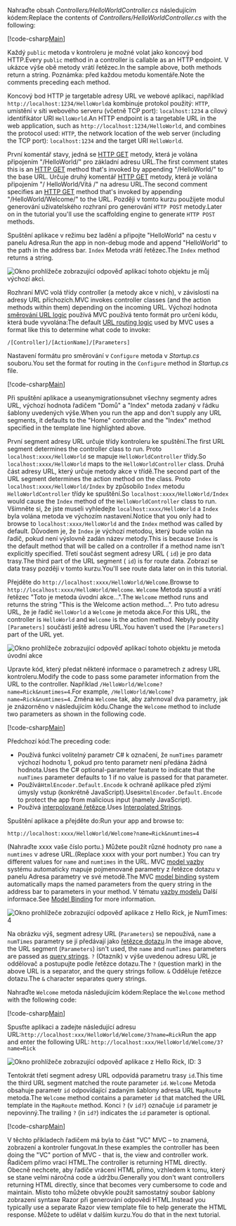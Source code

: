 <span data-ttu-id="de9f7-101">Nahraďte obsah *Controllers/HelloWorldController.cs* následujícím kódem:</span><span class="sxs-lookup"><span data-stu-id="de9f7-101">Replace the contents of *Controllers/HelloWorldController.cs* with the following:</span></span>

[!code-csharp[Main](../../tutorials/first-mvc-app/start-mvc/sample/MvcMovie/Controllers/HelloWorldController.cs?name=snippet_1)]

<span data-ttu-id="de9f7-102">Každý `public` metoda v kontroleru je možné volat jako koncový bod HTTP.</span><span class="sxs-lookup"><span data-stu-id="de9f7-102">Every `public` method in a controller is callable as an HTTP endpoint.</span></span> <span data-ttu-id="de9f7-103">V ukázce výše obě metody vrátí řetězec.</span><span class="sxs-lookup"><span data-stu-id="de9f7-103">In the sample above, both methods return a string.</span></span>  <span data-ttu-id="de9f7-104">Poznámka: před každou metodu komentáře.</span><span class="sxs-lookup"><span data-stu-id="de9f7-104">Note the comments preceding each method.</span></span>

<span data-ttu-id="de9f7-105">Koncový bod HTTP je targetable adresy URL ve webové aplikaci, například `http://localhost:1234/HelloWorld`a kombinuje protokol použitý: `HTTP`, umístění v síti webového serveru (včetně TCP port): `localhost:1234` a cílový identifikátor URI `HelloWorld`.</span><span class="sxs-lookup"><span data-stu-id="de9f7-105">An HTTP endpoint is a targetable URL in the web application, such as `http://localhost:1234/HelloWorld`, and combines the protocol used: `HTTP`, the network location of the web server (including the TCP port): `localhost:1234` and the target URI `HelloWorld`.</span></span>

<span data-ttu-id="de9f7-106">První komentář stavy, jedná se [HTTP GET](https://www.w3schools.com/tags/ref_httpmethods.asp) metody, která je volána připojením "/HelloWorld/" pro základní adresu URL.</span><span class="sxs-lookup"><span data-stu-id="de9f7-106">The first comment states this is an [HTTP GET](https://www.w3schools.com/tags/ref_httpmethods.asp) method that's invoked by appending "/HelloWorld/" to the base URL.</span></span> <span data-ttu-id="de9f7-107">Určuje druhý komentář [HTTP GET](http://www.w3.org/Protocols/rfc2616/rfc2616-sec9.html) metody, která je volána připojením "/ HelloWorld/Vítá /" na adresu URL.</span><span class="sxs-lookup"><span data-stu-id="de9f7-107">The second comment specifies an [HTTP GET](http://www.w3.org/Protocols/rfc2616/rfc2616-sec9.html) method that's invoked by appending "/HelloWorld/Welcome/" to the URL.</span></span> <span data-ttu-id="de9f7-108">Později v tomto kurzu použijete modul generování uživatelského rozhraní pro generování `HTTP POST` metody.</span><span class="sxs-lookup"><span data-stu-id="de9f7-108">Later on in the tutorial you'll use the scaffolding engine to generate `HTTP POST` methods.</span></span>

<span data-ttu-id="de9f7-109">Spuštění aplikace v režimu bez ladění a připojte "HelloWorld" na cestu v panelu Adresa.</span><span class="sxs-lookup"><span data-stu-id="de9f7-109">Run the app in non-debug mode and append "HelloWorld" to the path in the address bar.</span></span> <span data-ttu-id="de9f7-110">`Index` Metoda vrátí řetězec.</span><span class="sxs-lookup"><span data-stu-id="de9f7-110">The `Index` method returns a string.</span></span>

![Okno prohlížeče zobrazující odpověď aplikací tohoto objektu je můj výchozí akci.](../../tutorials/first-mvc-app/adding-controller/_static/hell1.png)

<span data-ttu-id="de9f7-112">Rozhraní MVC volá třídy controller (a metody akce v nich), v závislosti na adresy URL příchozích.</span><span class="sxs-lookup"><span data-stu-id="de9f7-112">MVC invokes controller classes (and the action methods within them) depending on the incoming URL.</span></span> <span data-ttu-id="de9f7-113">Výchozí hodnota [směrování URL logic](../../mvc/controllers/routing.md) používá MVC používá tento formát pro určení kódu, která bude vyvolána:</span><span class="sxs-lookup"><span data-stu-id="de9f7-113">The default [URL routing logic](../../mvc/controllers/routing.md) used by MVC uses a format like this to determine what code to invoke:</span></span>

`/[Controller]/[ActionName]/[Parameters]`

<span data-ttu-id="de9f7-114">Nastavení formátu pro směrování v `Configure` metoda v *Startup.cs* souboru.</span><span class="sxs-lookup"><span data-stu-id="de9f7-114">You set the format for routing in the `Configure` method in *Startup.cs* file.</span></span>

[!code-csharp[Main](../../tutorials/first-mvc-app/start-mvc/sample/MvcMovie/Startup.cs?name=snippet_1&highlight=5)]

<span data-ttu-id="de9f7-115">Při spuštění aplikace a useanymigrationsubnet všechny segmenty adres URL, výchozí hodnota řadičem "Domů" a "Index" metoda zadaný v řádku šablony uvedených výše.</span><span class="sxs-lookup"><span data-stu-id="de9f7-115">When you run the app and don't supply any URL segments, it defaults to the "Home" controller and the "Index" method specified in the template line highlighted above.</span></span>

<span data-ttu-id="de9f7-116">První segment adresy URL určuje třídy kontroleru ke spuštění.</span><span class="sxs-lookup"><span data-stu-id="de9f7-116">The first URL segment determines the controller class to run.</span></span> <span data-ttu-id="de9f7-117">Proto `localhost:xxxx/HelloWorld` se mapuje `HelloWorldController` třídy.</span><span class="sxs-lookup"><span data-stu-id="de9f7-117">So `localhost:xxxx/HelloWorld` maps to the `HelloWorldController` class.</span></span> <span data-ttu-id="de9f7-118">Druhá část adresy URL, který určuje metody akce v třídě.</span><span class="sxs-lookup"><span data-stu-id="de9f7-118">The second part of the URL segment determines the action method on the class.</span></span> <span data-ttu-id="de9f7-119">Proto `localhost:xxxx/HelloWorld/Index` by způsobilo `Index` metodu `HelloWorldController` třídy ke spuštění.</span><span class="sxs-lookup"><span data-stu-id="de9f7-119">So `localhost:xxxx/HelloWorld/Index` would cause the `Index` method of the `HelloWorldController` class to run.</span></span> <span data-ttu-id="de9f7-120">Všimněte si, že jste museli vyhledejte `localhost:xxxx/HelloWorld` a `Index` byla volána metoda ve výchozím nastavení.</span><span class="sxs-lookup"><span data-stu-id="de9f7-120">Notice that you only had to browse to `localhost:xxxx/HelloWorld` and the `Index` method was called by default.</span></span> <span data-ttu-id="de9f7-121">Důvodem je, že `Index` je výchozí metodou, který bude volán na řadič, pokud není výslovně zadán název metody.</span><span class="sxs-lookup"><span data-stu-id="de9f7-121">This is because `Index` is the default method that will be called on a controller if a method name isn't explicitly specified.</span></span> <span data-ttu-id="de9f7-122">Třetí součást segment adresy URL ( `id`) je pro data trasy.</span><span class="sxs-lookup"><span data-stu-id="de9f7-122">The third part of the URL segment ( `id`) is for route data.</span></span> <span data-ttu-id="de9f7-123">Zobrazí se data trasy později v tomto kurzu.</span><span class="sxs-lookup"><span data-stu-id="de9f7-123">You'll see route data later on in this tutorial.</span></span>

<span data-ttu-id="de9f7-124">Přejděte do `http://localhost:xxxx/HelloWorld/Welcome`.</span><span class="sxs-lookup"><span data-stu-id="de9f7-124">Browse to `http://localhost:xxxx/HelloWorld/Welcome`.</span></span> <span data-ttu-id="de9f7-125">`Welcome` Metoda spustí a vrátí řetězec "Toto je metoda úvodní akce...".</span><span class="sxs-lookup"><span data-stu-id="de9f7-125">The `Welcome` method runs and returns the string "This is the Welcome action method...".</span></span> <span data-ttu-id="de9f7-126">Pro tuto adresu URL, že je řadič `HelloWorld` a `Welcome` je metoda akce.</span><span class="sxs-lookup"><span data-stu-id="de9f7-126">For this URL, the controller is `HelloWorld` and `Welcome` is the action method.</span></span> <span data-ttu-id="de9f7-127">Nebyly použity `[Parameters]` součástí ještě adresu URL.</span><span class="sxs-lookup"><span data-stu-id="de9f7-127">You haven't used the `[Parameters]` part of the URL yet.</span></span>

![Okno prohlížeče zobrazující odpověď aplikací tohoto objektu je metoda úvodní akce](../../tutorials/first-mvc-app/adding-controller/_static/welcome.png)

<span data-ttu-id="de9f7-129">Upravte kód, který předat některé informace o parametrech z adresy URL kontroleru.</span><span class="sxs-lookup"><span data-stu-id="de9f7-129">Modify the code to pass some parameter information from the URL to the controller.</span></span> <span data-ttu-id="de9f7-130">Například `/HelloWorld/Welcome?name=Rick&numtimes=4`.</span><span class="sxs-lookup"><span data-stu-id="de9f7-130">For example, `/HelloWorld/Welcome?name=Rick&numtimes=4`.</span></span> <span data-ttu-id="de9f7-131">Změna `Welcome` tak, aby zahrnoval dva parametry, jak je znázorněno v následujícím kódu.</span><span class="sxs-lookup"><span data-stu-id="de9f7-131">Change the `Welcome` method to include two parameters as shown in the following code.</span></span> 

[!code-csharp[Main](../../tutorials/first-mvc-app/start-mvc/sample/MvcMovie/Controllers/HelloWorldController.cs?name=snippet_2)]

<span data-ttu-id="de9f7-132">Předchozí kód:</span><span class="sxs-lookup"><span data-stu-id="de9f7-132">The preceding code:</span></span>

* <span data-ttu-id="de9f7-133">Používá funkci volitelný parametr C# k označení, že `numTimes` parametr výchozí hodnotu 1, pokud pro tento parametr není předána žádná hodnota.</span><span class="sxs-lookup"><span data-stu-id="de9f7-133">Uses the C# optional-parameter feature to indicate that the `numTimes` parameter defaults to 1 if no value is passed for that parameter.</span></span>
* <span data-ttu-id="de9f7-134">Používá`HtmlEncoder.Default.Encode` k ochraně aplikace před zlými úmysly vstup (konkrétně JavaScript).</span><span class="sxs-lookup"><span data-stu-id="de9f7-134">Uses`HtmlEncoder.Default.Encode` to protect the app from malicious input (namely JavaScript).</span></span> 
* <span data-ttu-id="de9f7-135">Používá [interpolované řetězce](https://docs.microsoft.com/dotnet/articles/csharp/language-reference/keywords/interpolated-strings).</span><span class="sxs-lookup"><span data-stu-id="de9f7-135">Uses [Interpolated Strings](https://docs.microsoft.com/dotnet/articles/csharp/language-reference/keywords/interpolated-strings).</span></span>

<span data-ttu-id="de9f7-136">Spuštění aplikace a přejděte do:</span><span class="sxs-lookup"><span data-stu-id="de9f7-136">Run your app and browse to:</span></span>

   `http://localhost:xxxx/HelloWorld/Welcome?name=Rick&numtimes=4`

<span data-ttu-id="de9f7-137">(Nahraďte xxxx vaše číslo portu.) Můžete použít různé hodnoty pro `name` a `numtimes` v adrese URL.</span><span class="sxs-lookup"><span data-stu-id="de9f7-137">(Replace xxxx with your port number.) You can try different values for `name` and `numtimes` in  the URL.</span></span> <span data-ttu-id="de9f7-138">MVC [model vazby](../../mvc/models/model-binding.md) systému automaticky mapuje pojmenované parametry z řetězce dotazu v panelu Adresa parametry ve své metodě.</span><span class="sxs-lookup"><span data-stu-id="de9f7-138">The MVC [model binding](../../mvc/models/model-binding.md) system automatically maps the named parameters from  the query string in the address bar to parameters in your method.</span></span> <span data-ttu-id="de9f7-139">V tématu [vazby modelu](../../mvc/models/model-binding.md) Další informace.</span><span class="sxs-lookup"><span data-stu-id="de9f7-139">See [Model Binding](../../mvc/models/model-binding.md) for more information.</span></span>

![Okno prohlížeče zobrazující odpověď aplikace z Hello Rick, je NumTimes: 4](../../tutorials/first-mvc-app/adding-controller/_static/rick4.png)

<span data-ttu-id="de9f7-141">Na obrázku výš, segment adresy URL (`Parameters`) se nepoužívá, `name` a `numTimes` parametry se jí předávají jako [řetězce dotazu](https://wikipedia.org/wiki/Query_string).</span><span class="sxs-lookup"><span data-stu-id="de9f7-141">In the image above, the URL segment (`Parameters`) isn't used, the `name` and `numTimes` parameters are passed as [query strings](https://wikipedia.org/wiki/Query_string).</span></span> <span data-ttu-id="de9f7-142">`?` (Otazník) v výše uvedenou adresu URL je oddělovač a postupujte podle řetězce dotazu.</span><span class="sxs-lookup"><span data-stu-id="de9f7-142">The `?` (question mark) in the above URL is a separator, and the query strings follow.</span></span> <span data-ttu-id="de9f7-143">`&` Odděluje řetězce dotazu.</span><span class="sxs-lookup"><span data-stu-id="de9f7-143">The `&` character separates query strings.</span></span>

<span data-ttu-id="de9f7-144">Nahraďte `Welcome` metoda následujícím kódem:</span><span class="sxs-lookup"><span data-stu-id="de9f7-144">Replace the `Welcome` method with the following code:</span></span>

[!code-csharp[Main](../../tutorials/first-mvc-app/start-mvc/sample/MvcMovie/Controllers/HelloWorldController.cs?name=snippet_3)]

<span data-ttu-id="de9f7-145">Spusťte aplikaci a zadejte následující adresu URL:`http://localhost:xxx/HelloWorld/Welcome/3?name=Rick`</span><span class="sxs-lookup"><span data-stu-id="de9f7-145">Run the app and enter the following URL:  `http://localhost:xxx/HelloWorld/Welcome/3?name=Rick`</span></span>

![Okno prohlížeče zobrazující odpověď aplikace z Hello Rick, ID: 3](../../tutorials/first-mvc-app/adding-controller/_static/rick_routedata.png)

<span data-ttu-id="de9f7-147">Tentokrát třetí segment adresy URL odpovídá parametru trasy `id`.</span><span class="sxs-lookup"><span data-stu-id="de9f7-147">This time the third URL segment  matched the route parameter `id`.</span></span> <span data-ttu-id="de9f7-148">`Welcome` Metoda obsahuje parametr `id` odpovídající zadaným šablony adresa URL `MapRoute` metoda.</span><span class="sxs-lookup"><span data-stu-id="de9f7-148">The `Welcome`  method contains a parameter  `id` that matched the URL template in the `MapRoute` method.</span></span> <span data-ttu-id="de9f7-149">Konci `?` (v `id?`) označuje `id` parametr je nepovinný.</span><span class="sxs-lookup"><span data-stu-id="de9f7-149">The trailing `?`  (in `id?`) indicates the `id` parameter is optional.</span></span>

[!code-csharp[Main](../../tutorials/first-mvc-app/start-mvc/sample/MvcMovie/Startup.cs?name=snippet_1&highlight=5)]

<span data-ttu-id="de9f7-150">V těchto příkladech řadičem má byla to část "VC" MVC – to znamená, zobrazení a kontroler fungovat.</span><span class="sxs-lookup"><span data-stu-id="de9f7-150">In these examples the controller has been doing the "VC" portion  of MVC - that is, the view and controller work.</span></span> <span data-ttu-id="de9f7-151">Řadičem přímo vrací HTML.</span><span class="sxs-lookup"><span data-stu-id="de9f7-151">The controller is returning HTML  directly.</span></span> <span data-ttu-id="de9f7-152">Obecně nechcete, aby řadiče vrácení HTML přímo, vzhledem k tomu, který se stane velmi náročná code a údržbu.</span><span class="sxs-lookup"><span data-stu-id="de9f7-152">Generally you don't want controllers returning HTML directly, since  that becomes very cumbersome to code and maintain.</span></span> <span data-ttu-id="de9f7-153">Místo toho můžete obvykle použít samostatný soubor šablony zobrazení syntaxe Razor při generování odpovědi HTML.</span><span class="sxs-lookup"><span data-stu-id="de9f7-153">Instead you typically use a separate Razor view template file to help generate the HTML response.</span></span> <span data-ttu-id="de9f7-154">Můžete to udělat v dalším kurzu.</span><span class="sxs-lookup"><span data-stu-id="de9f7-154">You do that in the next tutorial.</span></span>
